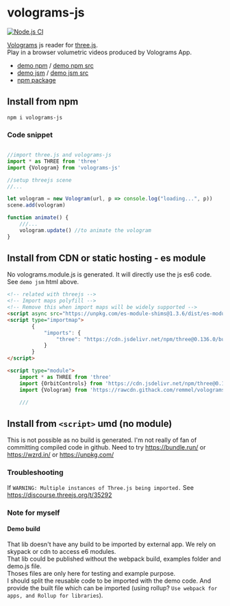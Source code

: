 # volograms-js

[![Node.js CI](https://github.com/remmel/volograms-js/actions/workflows/node.js.yml/badge.svg)](https://github.com/remmel/volograms-js/actions/workflows/node.js.yml)

[Volograms](https://www.volograms.com/) js reader for [three.js](https://threejs.org/).  
Play in a browser volumetric videos produced by Volograms App.

- [demo npm](https://remmel.github.io/volograms-js) / [demo npm src](https://github.com/remmel/volograms-js/blob/main/src/demo.js)
- [demo jsm](https://remmel.github.io/volograms-js/index-jsm.html) / [demo jsm src](https://github.com/remmel/volograms-js/blob/main/dist/index-jsm.html)
- [npm package](https://www.npmjs.com/package/volograms-js)

## Install from npm

`npm i volograms-js`

### Code snippet
```javascript

//import three.js and volograms-js
import * as THREE from 'three'
import {Vologram} from 'volograms-js'

//setup threejs scene
//...

let vologram = new Vologram(url, p => console.log("loading...", p))
scene.add(vologram)

function animate() {
    ///...
    vologram.update() //to animate the vologram
}
```

## Install from CDN or static hosting - es module

No volograms.module.js is generated. It will directly use the js es6 code. See `demo jsm` html above.
```html
<!-- related with threejs -->
<!-- Import maps polyfill -->
<!-- Remove this when import maps will be widely supported -->
<script async src="https://unpkg.com/es-module-shims@1.3.6/dist/es-module-shims.js"></script>
<script type="importmap">
        {
            "imports": {
                "three": "https://cdn.jsdelivr.net/npm/three@0.136.0/build/three.module.js"
            }
        }
</script>

<script type="module">
    import * as THREE from 'three'
    import {OrbitControls} from 'https://cdn.jsdelivr.net/npm/three@0.136.0/examples/jsm/controls/OrbitControls.js'
    import {Vologram} from 'https://rawcdn.githack.com/remmel/volograms-js/580bb277cfab42dc6f8ec577fd4ee826f4ffc4d6/src/Vologram.js'

    ///
```

## Install from `<script>` umd (no module)
This is not possible as no build is generated. I'm not really of fan of committing compiled code in github.
Need to try https://bundle.run/ or https://wzrd.in/ or https://unpkg.com/


### Troubleshooting

If `WARNING: Multiple instances of Three.js being imported.` See https://discourse.threejs.org/t/35292

### Note for myself

#### Demo build
That lib doesn't have any build to be imported by external app. We rely on skypack or cdn to access e6 modules.  
That lib could be published without the webpack build, examples folder and demo.js file.  
Thoses files are only here for testing and example purpose.  
I should split the reusable code to be imported with the demo code. And provide the built file which can be imported (using rollup? `Use webpack for apps, and Rollup for libraries`).   
